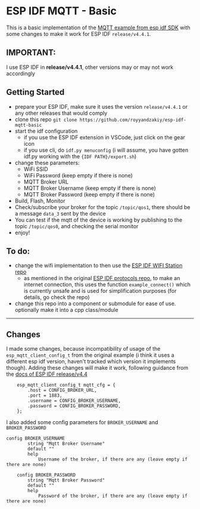 # ESP IDF MQTT - Basic

This is a basic implementation of the [MQTT example from esp idf SDK](https://github.com/espressif/esp-idf/tree/ae256e9ca23a85e05f6a9ff31805028d3e823f4d/examples/protocols/mqtt/tcp) with some changes to make it work for ESP IDF `release/v4.4.1`.

## IMPORTANT: 
I use ESP IDF in **release/v4.4.1**, other versions may or may not work accordingly

## Getting Started
- prepare your ESP IDF, make sure it uses the version `release/v4.4.1` or any other releases that would comply
- clone this repo `git clone https://github.com/royyandzakiy/esp-idf-mqtt-basic`
- start the idf configuration
    - if you use the ESP IDF extension in VSCode, just click on the gear icon
    - if you use cli, do `idf.py menuconfig` (i will assume, you have gotten idf.py working with the `{IDF PATH}/export.sh`)
- change these parameters:
    - WiFi SSID
    - WiFi Password (keep empty if there is none)
    - MQTT Broker URL
    - MQTT Broker Username (keep empty if there is none)
    - MQTT Broker Password (keep empty if there is none)
- Build, Flash, Monitor
- Check/subscribe your broker for the topic `/topic/qos1`, there should be a message `data_3` sent by the device
- You can test if the mqtt of the device is working by publishing to the topic `/topic/qos0`, and checking the serial monitor
- enjoy!

## To do:
- change the wifi implementation to then use the [ESP IDF WIFI Station repo](https://github.com/espressif/esp-idf/tree/ae256e9ca23a85e05f6a9ff31805028d3e823f4d/examples/wifi/getting_started/station)
    - as mentioned in the original [ESP IDF protocols repo](https://github.com/espressif/esp-idf/tree/ae256e9ca23a85e05f6a9ff31805028d3e823f4d/examples/protocols), to make an internet connection, this uses the function `example_connect()` which is currently unsafe and is used for simplification purposes (for details, go check the repo)
- change this repo into a component or submodule for ease of use. optionally make it into a cpp class/module

---

## Changes
I made some changes, because incompatibility of usage of the `esp_mqtt_client_config_t` from the original example (i think it uses a different esp idf version, haven't tracked which version it implements though). Adding these changes will make it work, following guidance from the [docs of ESP IDF release/v4.4](https://docs.espressif.com/projects/esp-idf/en/release-v4.4/esp32/api-reference/protocols/mqtt.html)
```
    esp_mqtt_client_config_t mqtt_cfg = {
        .host = CONFIG_BROKER_URL,
        .port = 1883,
        .username = CONFIG_BROKER_USERNAME,
        .password = CONFIG_BROKER_PASSWORD,
    };

```

I also added some config parameters for `BROKER_USERNAME` and `BROKER_PASSWORD`
```
config BROKER_USERNAME
        string "Mqtt Broker Username"
        default ""
        help
            Username of the broker, if there are any (leave empty if there are none)

    config BROKER_PASSWORD
        string "Mqtt Broker Password"
        default ""
        help
            Password of the broker, if there are any (leave empty if there are none)
```
